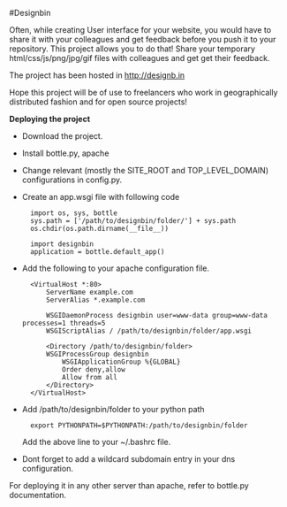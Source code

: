 #Designbin

Often, while creating User interface for your website, you would have to share
it with your colleagues and get feedback before you push it to your repository.
This project allows you to do that! Share your temporary html/css/js/png/jpg/gif
files with colleagues and get get their feedback.

The project has been hosted in http://designb.in

Hope this project will be of use to freelancers who work in geographically distributed
fashion and for open source projects!

**Deploying the project**

* Download the project.
* Install bottle.py, apache
* Change relevant (mostly the SITE_ROOT and TOP_LEVEL_DOMAIN) configurations in config.py.
* Create an app.wsgi file with following code
    
        import os, sys, bottle
        sys.path = ['/path/to/designbin/folder/'] + sys.path
        os.chdir(os.path.dirname(__file__))

        import designbin
        application = bottle.default_app()
    
* Add the following to your apache configuration file.

        <VirtualHost *:80>
            ServerName example.com
            ServerAlias *.example.com

            WSGIDaemonProcess designbin user=www-data group=www-data processes=1 threads=5
            WSGIScriptAlias / /path/to/designbin/folder/app.wsgi

            <Directory /path/to/designbin/folder>
            WSGIProcessGroup designbin
                WSGIApplicationGroup %{GLOBAL}
                Order deny,allow
                Allow from all
            </Directory>
        </VirtualHost>
* Add /path/to/designbin/folder to your python path

        export PYTHONPATH=$PYTHONPATH:/path/to/designbin/folder
        
    Add the above line to your ~/.bashrc file.

* Dont forget to add a wildcard subdomain entry in your dns configuration.

For deploying it in any other server than apache, refer to bottle.py documentation.
